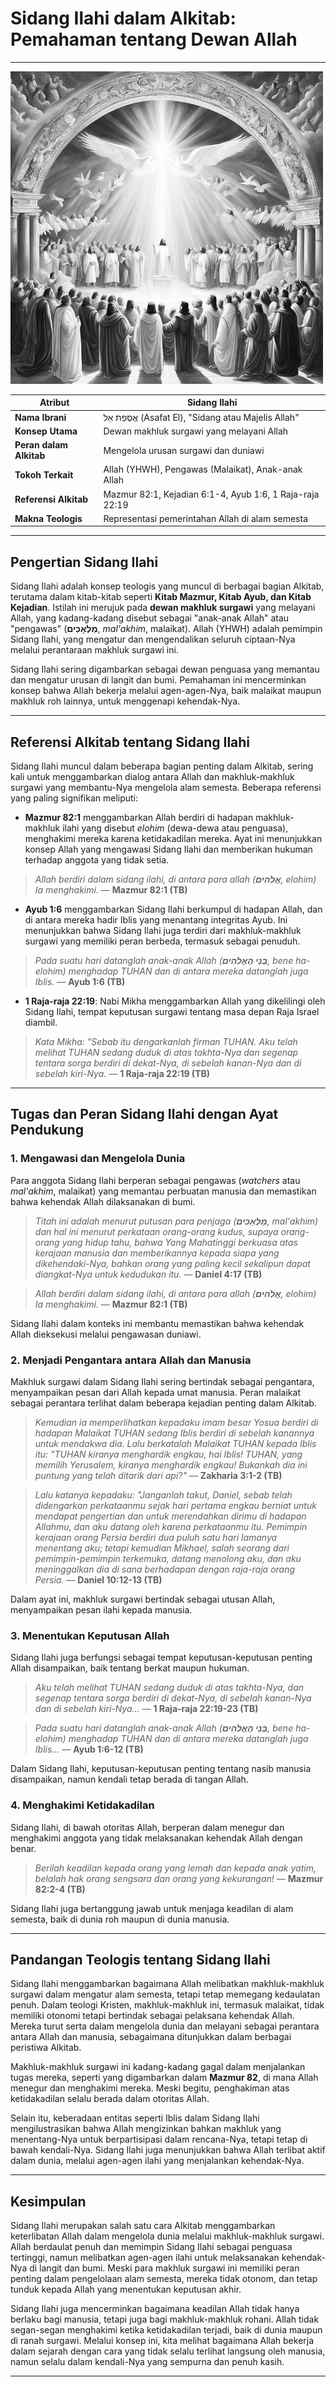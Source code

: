 # Sidang Ilahi dalam Alkitab: Pemahaman tentang Dewan Allah

---

![Ilustrasi Sidang Ilahi atau Majelis Surgawi, di mana Allah (YHWH) memimpin sekelompok makhluk surgawi, yang sering disebut sebagai anak-anak Allah atau malaikat, menggambarkan konsep pemerintahan ilahi dalam Alkitab seperti yang terlihat di Mazmur 82 dan Ayub 1](konten/img/entitas/sidang_ilahi.jpg)

| **Atribut** | **Sidang Ilahi** |
|---|---|
| **Nama Ibrani** | אֲסֶפַת אֵל (Asafat El), "Sidang atau Majelis Allah" |
| **Konsep Utama** | Dewan makhluk surgawi yang melayani Allah |
| **Peran dalam Alkitab** | Mengelola urusan surgawi dan duniawi |
| **Tokoh Terkait** | Allah (YHWH), Pengawas (Malaikat), Anak-anak Allah |
| **Referensi Alkitab** | Mazmur 82:1, Kejadian 6:1-4, Ayub 1:6, 1 Raja-raja 22:19 |
| **Makna Teologis** | Representasi pemerintahan Allah di alam semesta |

---

## Pengertian Sidang Ilahi

Sidang Ilahi adalah konsep teologis yang muncul di berbagai bagian Alkitab, terutama dalam kitab-kitab seperti **Kitab Mazmur, Kitab Ayub, dan Kitab Kejadian**. Istilah ini merujuk pada **dewan makhluk surgawi** yang melayani Allah, yang kadang-kadang disebut sebagai "anak-anak Allah" atau "pengawas" (**מַלְאָכִים**, *mal'akhim*, malaikat). Allah (YHWH) adalah pemimpin Sidang Ilahi, yang mengatur dan mengendalikan seluruh ciptaan-Nya melalui perantaraan makhluk surgawi ini.

Sidang Ilahi sering digambarkan sebagai dewan penguasa yang memantau dan mengatur urusan di langit dan bumi. Pemahaman ini mencerminkan konsep bahwa Allah bekerja melalui agen-agen-Nya, baik malaikat maupun makhluk roh lainnya, untuk menggenapi kehendak-Nya.

---

## Referensi Alkitab tentang Sidang Ilahi

Sidang Ilahi muncul dalam beberapa bagian penting dalam Alkitab, sering kali untuk menggambarkan dialog antara Allah dan makhluk-makhluk surgawi yang membantu-Nya mengelola alam semesta. Beberapa referensi yang paling signifikan meliputi:

- **Mazmur 82:1** menggambarkan Allah berdiri di hadapan makhluk-makhluk ilahi yang disebut *elohim* (dewa-dewa atau penguasa), menghakimi mereka karena ketidakadilan mereka. Ayat ini menunjukkan konsep Allah yang mengawasi Sidang Ilahi dan memberikan hukuman terhadap anggota yang tidak setia.

> *Allah berdiri dalam sidang ilahi, di antara para allah (**אֱלֹהִים**, elohim) Ia menghakimi.*
> — **Mazmur 82:1 (TB)**

- **Ayub 1:6** menggambarkan Sidang Ilahi berkumpul di hadapan Allah, dan di antara mereka hadir Iblis yang menantang integritas Ayub. Ini menunjukkan bahwa Sidang Ilahi juga terdiri dari makhluk-makhluk surgawi yang memiliki peran berbeda, termasuk sebagai penuduh.

> *Pada suatu hari datanglah anak-anak Allah (**בְּנֵי הָאֱלֹהִים**, *bene ha-elohim*) menghadap TUHAN dan di antara mereka datanglah juga Iblis.*
> — **Ayub 1:6 (TB)**

- **1 Raja-raja 22:19**: Nabi Mikha menggambarkan Allah yang dikelilingi oleh Sidang Ilahi, tempat keputusan surgawi tentang masa depan Raja Israel diambil.

> *Kata Mikha: "Sebab itu dengarkanlah firman TUHAN. Aku telah melihat TUHAN sedang duduk di atas takhta-Nya dan segenap tentara sorga berdiri di dekat-Nya, di sebelah kanan-Nya dan di sebelah kiri-Nya.*
> — **1 Raja-raja 22:19 (TB)**

---

## Tugas dan Peran Sidang Ilahi dengan Ayat Pendukung

### 1. Mengawasi dan Mengelola Dunia

Para anggota Sidang Ilahi berperan sebagai pengawas (*watchers* atau *mal'akhim*, malaikat) yang memantau perbuatan manusia dan memastikan bahwa kehendak Allah dilaksanakan di bumi.

> *Titah ini adalah menurut putusan para penjaga (**מַלְאָכִים**, *mal'akhim*) dan hal ini menurut perkataan orang-orang kudus, supaya orang-orang yang hidup tahu, bahwa Yang Mahatinggi berkuasa atas kerajaan manusia dan memberikannya kepada siapa yang dikehendaki-Nya, bahkan orang yang paling kecil sekalipun dapat diangkat-Nya untuk kedudukan itu.*
> — **Daniel 4:17 (TB)**

> *Allah berdiri dalam sidang ilahi, di antara para allah (**אֱלֹהִים**, elohim) Ia menghakimi.*
> — **Mazmur 82:1 (TB)**

Sidang Ilahi dalam konteks ini membantu memastikan bahwa kehendak Allah dieksekusi melalui pengawasan duniawi.

### 2. Menjadi Pengantara antara Allah dan Manusia

Makhluk surgawi dalam Sidang Ilahi sering bertindak sebagai pengantara, menyampaikan pesan dari Allah kepada umat manusia. Peran malaikat sebagai perantara terlihat dalam beberapa kejadian penting dalam Alkitab.

> *Kemudian ia memperlihatkan kepadaku imam besar Yosua berdiri di hadapan Malaikat TUHAN sedang Iblis berdiri di sebelah kanannya untuk mendakwa dia. Lalu berkatalah Malaikat TUHAN kepada Iblis itu: "TUHAN kiranya menghardik engkau, hai Iblis! TUHAN, yang memilih Yerusalem, kiranya menghardik engkau! Bukankah dia ini puntung yang telah ditarik dari api?"*
> — **Zakharia 3:1-2 (TB)**

> *Lalu katanya kepadaku: "Janganlah takut, Daniel, sebab telah didengarkan perkataanmu sejak hari pertama engkau berniat untuk mendapat pengertian dan untuk merendahkan dirimu di hadapan Allahmu, dan aku datang oleh karena perkataanmu itu. Pemimpin kerajaan orang Persia berdiri dua puluh satu hari lamanya menentang aku; tetapi kemudian Mikhael, salah seorang dari pemimpin-pemimpin terkemuka, datang menolong aku, dan aku meninggalkan dia di sana berhadapan dengan raja-raja orang Persia.*
> — **Daniel 10:12-13 (TB)**

Dalam ayat ini, makhluk surgawi bertindak sebagai utusan Allah, menyampaikan pesan ilahi kepada manusia.

### 3. Menentukan Keputusan Allah

Sidang Ilahi juga berfungsi sebagai tempat keputusan-keputusan penting Allah disampaikan, baik tentang berkat maupun hukuman.

> *Aku telah melihat TUHAN sedang duduk di atas takhta-Nya, dan segenap tentara sorga berdiri di dekat-Nya, di sebelah kanan-Nya dan di sebelah kiri-Nya...*
> — **1 Raja-raja 22:19-23 (TB)**

> *Pada suatu hari datanglah anak-anak Allah (**בְּנֵי הָאֱלֹהִים**, *bene ha-elohim*) menghadap TUHAN dan di antara mereka datanglah juga Iblis...*
> — **Ayub 1:6-12 (TB)**

Dalam Sidang Ilahi, keputusan-keputusan penting tentang nasib manusia disampaikan, namun kendali tetap berada di tangan Allah.

### 4. Menghakimi Ketidakadilan

Sidang Ilahi, di bawah otoritas Allah, berperan dalam menegur dan menghakimi anggota yang tidak melaksanakan kehendak Allah dengan benar.

> *Berilah keadilan kepada orang yang lemah dan kepada anak yatim, belalah hak orang sengsara dan orang yang kekurangan!*
> — **Mazmur 82:2-4 (TB)**

Sidang Ilahi juga bertanggung jawab untuk menjaga keadilan di alam semesta, baik di dunia roh maupun di dunia manusia.

---

## Pandangan Teologis tentang Sidang Ilahi

Sidang Ilahi menggambarkan bagaimana Allah melibatkan makhluk-makhluk surgawi dalam mengatur alam semesta, tetapi tetap memegang kedaulatan penuh. Dalam teologi Kristen, makhluk-makhluk ini, termasuk malaikat, tidak memiliki otonomi tetapi bertindak sebagai pelaksana kehendak Allah. Mereka turut serta dalam mengelola dunia dan melayani sebagai perantara antara Allah dan manusia, sebagaimana ditunjukkan dalam berbagai peristiwa Alkitab.

Makhluk-makhluk surgawi ini kadang-kadang gagal dalam menjalankan tugas mereka, seperti yang digambarkan dalam **Mazmur 82**, di mana Allah menegur dan menghakimi mereka. Meski begitu, penghakiman atas ketidakadilan selalu berada dalam otoritas Allah.

Selain itu, keberadaan entitas seperti Iblis dalam Sidang Ilahi mengilustrasikan bahwa Allah mengizinkan bahkan makhluk yang menentang-Nya untuk berpartisipasi dalam rencana-Nya, tetapi tetap di bawah kendali-Nya. Sidang Ilahi juga menunjukkan bahwa Allah terlibat aktif dalam dunia, melalui agen-agen ilahi yang menjalankan kehendak-Nya.

---

## Kesimpulan

Sidang Ilahi merupakan salah satu cara Alkitab menggambarkan keterlibatan Allah dalam mengelola dunia melalui makhluk-makhluk surgawi. Allah berdaulat penuh dan memimpin Sidang Ilahi sebagai penguasa tertinggi, namun melibatkan agen-agen ilahi untuk melaksanakan kehendak-Nya di langit dan bumi. Meski para makhluk surgawi ini memiliki peran penting dalam pengelolaan alam semesta, mereka tidak otonom, dan tetap tunduk kepada Allah yang menentukan keputusan akhir.

Sidang Ilahi juga mencerminkan bagaimana keadilan Allah tidak hanya berlaku bagi manusia, tetapi juga bagi makhluk-makhluk rohani. Allah tidak segan-segan menghakimi ketika ketidakadilan terjadi, baik di dunia maupun di ranah surgawi. Melalui konsep ini, kita melihat bagaimana Allah bekerja dalam sejarah dengan cara yang tidak selalu terlihat langsung oleh manusia, namun selalu dalam kendali-Nya yang sempurna dan penuh kasih. 

---
